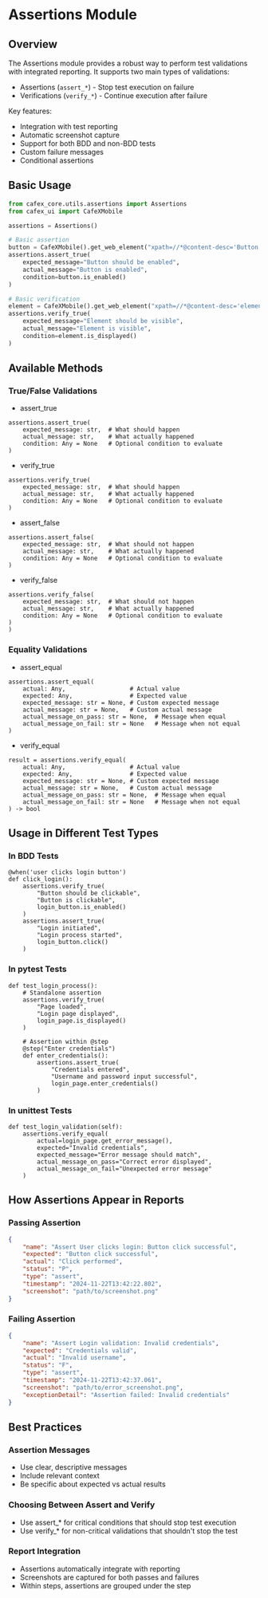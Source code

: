 # Assertions Module

## Overview

The Assertions module provides a robust way to perform test validations with integrated reporting. It supports two main types of validations:
- Assertions (`assert_*`) - Stop test execution on failure
- Verifications (`verify_*`) - Continue execution after failure

Key features:
- Integration with test reporting
- Automatic screenshot capture
- Support for both BDD and non-BDD tests
- Custom failure messages
- Conditional assertions

## Basic Usage

```python
from cafex_core.utils.assertions import Assertions
from cafex_ui import CafeXMobile

assertions = Assertions()

# Basic assertion
button = CafeXMobile().get_web_element("xpath=//*@content-desc='Button']")
assertions.assert_true(
    expected_message="Button should be enabled",
    actual_message="Button is enabled",
    condition=button.is_enabled()
)

# Basic verification
element = CafeXMobile().get_web_element("xpath=//*@content-desc='element']")
assertions.verify_true(
    expected_message="Element should be visible",
    actual_message="Element is visible",
    condition=element.is_displayed()
)
```
## Available Methods

### True/False Validations
 - assert_true
```
assertions.assert_true(
    expected_message: str,  # What should happen
    actual_message: str,    # What actually happened
    condition: Any = None   # Optional condition to evaluate
)
```

 - verify_true
```
assertions.verify_true(
    expected_message: str,  # What should happen
    actual_message: str,    # What actually happened
    condition: Any = None   # Optional condition to evaluate
) 
```

 - assert_false
```
assertions.assert_false(
    expected_message: str,  # What should not happen
    actual_message: str,    # What actually happened
    condition: Any = None   # Optional condition to evaluate
)
```

 - verify_false
```
assertions.verify_false(
    expected_message: str,  # What should not happen
    actual_message: str,    # What actually happened
    condition: Any = None   # Optional condition to evaluate
)
)
```

### Equality Validations

 - assert_equal
```
assertions.assert_equal(
    actual: Any,                  # Actual value
    expected: Any,                # Expected value
    expected_message: str = None, # Custom expected message
    actual_message: str = None,   # Custom actual message
    actual_message_on_pass: str = None,  # Message when equal
    actual_message_on_fail: str = None   # Message when not equal
)
```

 - verify_equal
```
result = assertions.verify_equal(
    actual: Any,                  # Actual value
    expected: Any,                # Expected value
    expected_message: str = None, # Custom expected message
    actual_message: str = None,   # Custom actual message
    actual_message_on_pass: str = None,  # Message when equal
    actual_message_on_fail: str = None   # Message when not equal
) -> bool
```

## Usage in Different Test Types

### In BDD Tests
```
@when('user clicks login button')
def click_login():
    assertions.verify_true(
        "Button should be clickable",
        "Button is clickable",
        login_button.is_enabled()
    )
    assertions.assert_true(
        "Login initiated",
        "Login process started",
        login_button.click()
    )
```

### In pytest Tests
```
def test_login_process():
    # Standalone assertion
    assertions.verify_true(
        "Page loaded",
        "Login page displayed",
        login_page.is_displayed()
    )
    
    # Assertion within @step
    @step("Enter credentials")
    def enter_credentials():
        assertions.assert_true(
            "Credentials entered",
            "Username and password input successful",
            login_page.enter_credentials()
        )
```

### In unittest Tests
```
def test_login_validation(self):
    assertions.verify_equal(
        actual=login_page.get_error_message(),
        expected="Invalid credentials",
        expected_message="Error message should match",
        actual_message_on_pass="Correct error displayed",
        actual_message_on_fail="Unexpected error message"
    )
```
## How Assertions Appear in Reports

### Passing Assertion
```json
{
    "name": "Assert User clicks login: Button click successful",
    "expected": "Button click successful",
    "actual": "Click performed",
    "status": "P",
    "type": "assert",
    "timestamp": "2024-11-22T13:42:22.802",
    "screenshot": "path/to/screenshot.png"
}
```

### Failing Assertion
```json
{
    "name": "Assert Login validation: Invalid credentials",
    "expected": "Credentials valid",
    "actual": "Invalid username",
    "status": "F",
    "type": "assert",
    "timestamp": "2024-11-22T13:42:37.061",
    "screenshot": "path/to/error_screenshot.png",
    "exceptionDetail": "Assertion failed: Invalid credentials"
}
```

## Best Practices

### Assertion Messages

- Use clear, descriptive messages
- Include relevant context
- Be specific about expected vs actual results

### Choosing Between Assert and Verify

- Use assert_* for critical conditions that should stop test execution
- Use verify_* for non-critical validations that shouldn't stop the test

### Report Integration

- Assertions automatically integrate with reporting
- Screenshots are captured for both passes and failures
- Within steps, assertions are grouped under the step

